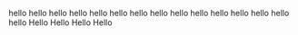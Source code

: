 hello
hello
hello
hello
hello
hello
hello
hello
hello
hello
hello
hello
hello
hello
hello
Hello
Hello
Hello
Hello
